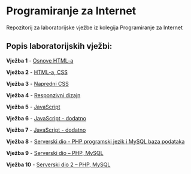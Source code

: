 # Programiranje za Internet
Repozitorij za laboratorijske vježbe iz kolegija Programiranje za Internet


## Popis laboratorijskih vježbi:

**Vježba 1** - [Osnove HTML-a](https://github.com/nduje/Programiranje-za-Internet/tree/main/Vje%C5%BEba%201)

**Vježba 2** - [HTML-a, CSS](https://github.com/nduje/Programiranje-za-Internet/tree/main/Vje%C5%BEba%202)

**Vježba 3** - [Napredni CSS](https://github.com/nduje/Programiranje-za-Internet/tree/main/Vje%C5%BEba%203)

**Vježba 4** - [Responzivni dizajn](https://github.com/nduje/Programiranje-za-Internet/tree/main/Vje%C5%BEba%204)

**Vježba 5** - [JavaScript](https://github.com/nduje/Programiranje-za-Internet/tree/main/Vje%C5%BEba%205)

**Vježba 6** - [JavaScript - dodatno](https://github.com/nduje/Programiranje-za-Internet/tree/main/Vje%C5%BEba%206)

**Vježba 7** - [JavaScript - dodatno](https://github.com/nduje/Programiranje-za-Internet/tree/main/Vje%C5%BEba%207)

**Vježba 8** - [Serverski dio - PHP programski jezik i MySQL baza podataka](https://github.com/nduje/Programiranje-za-Internet/tree/main/Vje%C5%BEba%208)

**Vježba 9** - [Serverski dio – PHP, MySQL](https://github.com/nduje/Programiranje-za-Internet/tree/main/Vje%C5%BEba%209)

**Vježba 10** - [Serverski dio 2 – PHP, MySQL](https://github.com/nduje/Programiranje-za-Internet/tree/main/Vje%C5%BEba%2010)
